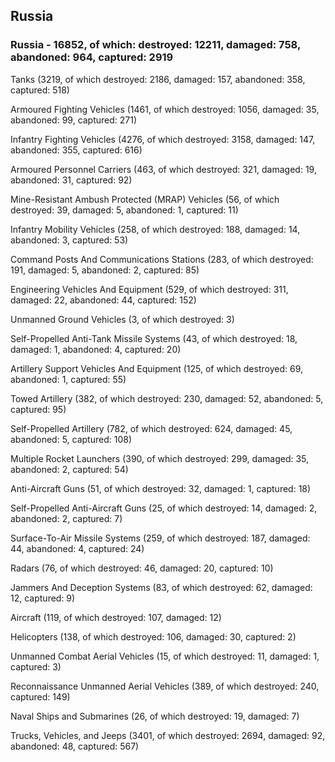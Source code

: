 
 
 ## Russia
 
 ### Russia - 16852, of which: destroyed: 12211, damaged: 758, abandoned: 964, captured: 2919

 

 

 Tanks (3219, of which destroyed: 2186, damaged: 157, abandoned: 358, captured: 518)

 Armoured Fighting Vehicles (1461, of which destroyed: 1056, damaged: 35, abandoned: 99, captured: 271)

 Infantry Fighting Vehicles (4276, of which destroyed: 3158, damaged: 147, abandoned: 355, captured: 616)

 Armoured Personnel Carriers (463, of which destroyed: 321, damaged: 19, abandoned: 31, captured: 92)

 Mine-Resistant Ambush Protected (MRAP) Vehicles (56, of which destroyed: 39, damaged: 5, abandoned: 1, captured: 11)

 Infantry Mobility Vehicles (258, of which destroyed: 188, damaged: 14, abandoned: 3, captured: 53)

 Command Posts And Communications Stations (283, of which destroyed: 191, damaged: 5, abandoned: 2, captured: 85)

 Engineering Vehicles And Equipment (529, of which destroyed: 311, damaged: 22, abandoned: 44, captured: 152)

 Unmanned Ground Vehicles (3, of which destroyed: 3)

 Self-Propelled Anti-Tank Missile Systems (43, of which destroyed: 18, damaged: 1, abandoned: 4, captured: 20)

 Artillery Support Vehicles And Equipment (125, of which destroyed: 69, abandoned: 1, captured: 55)

 Towed Artillery (382, of which destroyed: 230, damaged: 52, abandoned: 5, captured: 95)

 Self-Propelled Artillery (782, of which destroyed: 624, damaged: 45, abandoned: 5, captured: 108)

 Multiple Rocket Launchers (390, of which destroyed: 299, damaged: 35, abandoned: 2, captured: 54)

 Anti-Aircraft Guns (51, of which destroyed: 32, damaged: 1, captured: 18)

 Self-Propelled Anti-Aircraft Guns (25, of which destroyed: 14, damaged: 2, abandoned: 2, captured: 7)

 Surface-To-Air Missile Systems (259, of which destroyed: 187, damaged: 44, abandoned: 4, captured: 24)

 Radars (76, of which destroyed: 46, damaged: 20, captured: 10)

 Jammers And Deception Systems (83, of which destroyed: 62, damaged: 12, captured: 9)

 Aircraft (119, of which destroyed: 107, damaged: 12)

 Helicopters (138, of which destroyed: 106, damaged: 30, captured: 2)

 Unmanned Combat Aerial Vehicles (15, of which destroyed: 11, damaged: 1, captured: 3)

 Reconnaissance Unmanned Aerial Vehicles (389, of which destroyed: 240, captured: 149)

 Naval Ships and Submarines (26, of which destroyed: 19, damaged: 7)

 Trucks, Vehicles, and Jeeps (3401, of which destroyed: 2694, damaged: 92, abandoned: 48, captured: 567)

